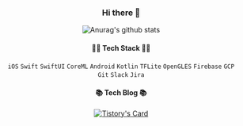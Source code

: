 <div align="center">
  
### Hi there 👋

![Anurag's github stats](https://github-readme-stats.vercel.app/api?username=yh97yhyh)

#### 👩‍💻 Tech Stack 👩‍💻
`iOS` `Swift` `SwiftUI` `CoreML` `Android` `Kotlin` `TFLite` `OpenGLES`
`Firebase` `GCP`
<br>
`Git` `Slack` `Jira`

#### 📚 Tech Blog 📚
<div align="center">
  <a href="https://zero-log.tistory.com">
  <img src="https://github-readme-tistory-card.vercel.app/api?name=zero-log&theme=default" alt="Tistory's Card">
</a>
</div>
